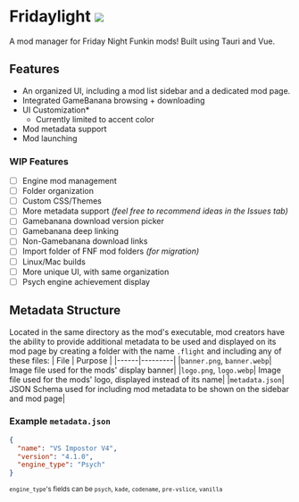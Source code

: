 # Fridaylight ![](https://img.shields.io/badge/Vue.js-35495E?style=for-the-badge&logo=vue.js&logoColor=4FC08D)
A mod manager for Friday Night Funkin mods! Built using Tauri and Vue.

## Features

- An organized UI, including a mod list sidebar and a dedicated mod page.
- Integrated GameBanana browsing + downloading
- UI Customization*
  - Currently limited to accent color
- Mod metadata support
- Mod launching

### WIP Features

- [ ] Engine mod management
- [ ] Folder organization
- [ ] Custom CSS/Themes
- [ ] More metadata support *(feel free to recommend ideas in the Issues tab)*
- [ ] Gamebanana download version picker
- [ ] Gamebanana deep linking
- [ ] Non-Gamebanana download links
- [ ] Import folder of FNF mod folders *(for migration)*
- [ ] Linux/Mac builds
- [ ] More unique UI, with same organization
- [ ] Psych engine achievement display

## Metadata Structure
Located in the same directory as the mod's executable, mod creators have the ability to provide additional metadata to be used and displayed on its mod page by creating a folder with the name `.flight` and including any of these files:
| File | Purpose |
|------|---------|
|`banner.png`, `banner.webp`| Image file used for the mods' display banner|
|`logo.png`, `logo.webp`| Image file used for the mods' logo, displayed instead of its name|
|`metadata.json`| JSON Schema used for including mod metadata to be shown on the sidebar and mod page|

### Example `metadata.json`
```json
{
  "name": "VS Impostor V4",
  "version": "4.1.0",
  "engine_type": "Psych"
}
```
<sub>`engine_type`'s fields can be `psych`, `kade`, `codename`, `pre-vslice`, `vanilla`</sub>
